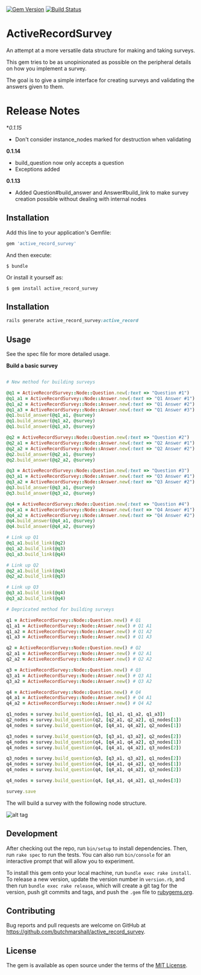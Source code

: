 [![Gem Version](https://badge.fury.io/rb/active_record_survey.svg)](http://badge.fury.io/rb/active_record_survey)
[![Build Status](https://travis-ci.org/butchmarshall/active_record_survey.svg?branch=master)](https://travis-ci.org/butchmarshall/active_record_survey)

# ActiveRecordSurvey

An attempt at a more versatile data structure for making and taking surveys.

This gem tries to be as unopinionated as possible on the peripheral details on how you implement a survey.

The goal is to give a simple interface for creating surveys and validating the answers given to them.

Release Notes
============

**0.1.15*
 - Don't consider instance_nodes marked for destruction when validating

**0.1.14**
 - build_question now only accepts a question
 - Exceptions added

**0.1.13**
 - Added Question#build_answer and Answer#build_link to make survey creation possible without dealing with internal nodes

## Installation

Add this line to your application's Gemfile:

```ruby
gem 'active_record_survey'
```

And then execute:

    $ bundle

Or install it yourself as:

    $ gem install active_record_survey

## Installation

```ruby
rails generate active_record_survey:active_record
```

## Usage

See the spec file for more detailed usage.

**Build a basic survey**
```ruby

# New method for building surveys

@q1 = ActiveRecordSurvey::Node::Question.new(:text => "Question #1")
@q1_a1 = ActiveRecordSurvey::Node::Answer.new(:text => "Q1 Answer #1")
@q1_a2 = ActiveRecordSurvey::Node::Answer.new(:text => "Q1 Answer #2")
@q1_a3 = ActiveRecordSurvey::Node::Answer.new(:text => "Q1 Answer #3")
@q1.build_answer(@q1_a1, @survey)
@q1.build_answer(@q1_a2, @survey)
@q1.build_answer(@q1_a3, @survey)

@q2 = ActiveRecordSurvey::Node::Question.new(:text => "Question #2")
@q2_a1 = ActiveRecordSurvey::Node::Answer.new(:text => "Q2 Answer #1")
@q2_a2 = ActiveRecordSurvey::Node::Answer.new(:text => "Q2 Answer #2")
@q2.build_answer(@q2_a1, @survey)
@q2.build_answer(@q2_a2, @survey)

@q3 = ActiveRecordSurvey::Node::Question.new(:text => "Question #3")
@q3_a1 = ActiveRecordSurvey::Node::Answer.new(:text => "Q3 Answer #1")
@q3_a2 = ActiveRecordSurvey::Node::Answer.new(:text => "Q3 Answer #2")
@q3.build_answer(@q3_a1, @survey)
@q3.build_answer(@q3_a2, @survey)

@q4 = ActiveRecordSurvey::Node::Question.new(:text => "Question #4")
@q4_a1 = ActiveRecordSurvey::Node::Answer.new(:text => "Q4 Answer #1")
@q4_a2 = ActiveRecordSurvey::Node::Answer.new(:text => "Q4 Answer #2")
@q4.build_answer(@q4_a1, @survey)
@q4.build_answer(@q4_a2, @survey)

# Link up Q1
@q1_a1.build_link(@q2)
@q1_a2.build_link(@q3)
@q1_a3.build_link(@q4)

# Link up Q2
@q2_a1.build_link(@q4)
@q2_a2.build_link(@q3)

# Link up Q3
@q3_a1.build_link(@q4)
@q3_a2.build_link(@q4)

# Depricated method for building surveys

q1 = ActiveRecordSurvey::Node::Question.new() # Q1
q1_a1 = ActiveRecordSurvey::Node::Answer.new() # Q1 A1
q1_a2 = ActiveRecordSurvey::Node::Answer.new() # Q1 A2
q1_a3 = ActiveRecordSurvey::Node::Answer.new() # Q1 A3

q2 = ActiveRecordSurvey::Node::Question.new() # Q2
q2_a1 = ActiveRecordSurvey::Node::Answer.new() # Q2 A1
q2_a2 = ActiveRecordSurvey::Node::Answer.new() # Q2 A2

q3 = ActiveRecordSurvey::Node::Question.new() # Q3
q3_a1 = ActiveRecordSurvey::Node::Answer.new() # Q3 A1
q3_a2 = ActiveRecordSurvey::Node::Answer.new() # Q3 A2

q4 = ActiveRecordSurvey::Node::Question.new() # Q4
q4_a1 = ActiveRecordSurvey::Node::Answer.new() # Q4 A1
q4_a2 = ActiveRecordSurvey::Node::Answer.new() # Q4 A2

q1_nodes = survey.build_question(q1, [q1_a1, q1_a2, q1_a3])
q2_nodes = survey.build_question(q2, [q2_a1, q2_a2], q1_nodes[1])
q4_nodes = survey.build_question(q4, [q4_a1, q4_a2], q2_nodes[1])

q3_nodes = survey.build_question(q3, [q3_a1, q3_a2], q2_nodes[2])
q4_nodes = survey.build_question(q4, [q4_a1, q4_a2], q3_nodes[1])
q4_nodes = survey.build_question(q4, [q4_a1, q4_a2], q3_nodes[2])

q3_nodes = survey.build_question(q3, [q3_a1, q3_a2], q1_nodes[2])
q4_nodes = survey.build_question(q4, [q4_a1, q4_a2], q3_nodes[1])
q4_nodes = survey.build_question(q4, [q4_a1, q4_a2], q3_nodes[2])

q4_nodes = survey.build_question(q4, [q4_a1, q4_a2], q1_nodes[3])

survey.save
```

The will build a survey with the following node structure.

![alt tag](https://raw.githubusercontent.com/butchmarshall/active_record_survey/master/bin/Example_1.png)

## Development

After checking out the repo, run `bin/setup` to install dependencies. Then, run `rake spec` to run the tests. You can also run `bin/console` for an interactive prompt that will allow you to experiment.

To install this gem onto your local machine, run `bundle exec rake install`. To release a new version, update the version number in `version.rb`, and then run `bundle exec rake release`, which will create a git tag for the version, push git commits and tags, and push the `.gem` file to [rubygems.org](https://rubygems.org).

## Contributing

Bug reports and pull requests are welcome on GitHub at https://github.com/butchmarshall/active_record_survey.

## License

The gem is available as open source under the terms of the [MIT License](http://opensource.org/licenses/MIT).

